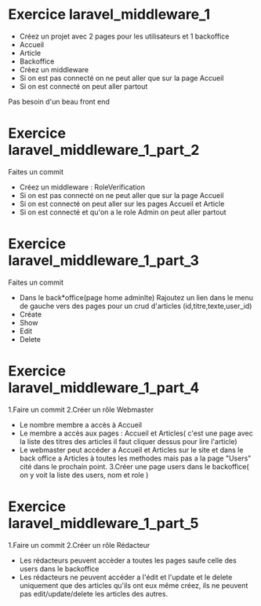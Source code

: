 # Exercice laravel_middleware_1
* Créez un projet avec 2 pages pour les utilisateurs et 1 backoffice
* Accueil
* Article
* Backoffice
* Créez un middleware
* Si on est pas connecté on ne peut aller que sur la page Accueil
* Si on est connecté on peut aller partout

Pas besoin d'un beau front end


# Exercice laravel_middleware_1_part_2
Faites un commit
* Créez un middleware : RoleVerification
* Si on est pas connecté on ne peut aller que sur la page Accueil
* Si on est connecté on peut aller sur les pages Accueil et Article
* Si on est connecté et qu'on a le role Admin on peut aller partout

# Exercice laravel_middleware_1_part_3
Faites un commit
* Dans le back*office(page home adminlte)
Rajoutez un lien dans le menu de gauche vers des pages pour un crud d'articles (id,titre,texte,user_id)
* Créate
* Show
* Edit
* Delete

# Exercice laravel_middleware_1_part_4
1.Faire un commit
2.Créer un rôle Webmaster
* Le nombre membre a accès à Accueil
* Le membre a accès aux pages : Accueil et Articles( c'est une page avec la liste des titres des articles il faut cliquer dessus pour lire l'article)
* Le webmaster peut accéder a Accueil et Articles sur le site et dans le back office a Articles à toutes les methodes mais pas a la page "Users" cité dans le prochain point.
3.Créer une page users dans le backoffice( on y voit la liste des users, nom et role )


# Exercice laravel_middleware_1_part_5
1.Faire un commit
2.Créer un rôle Rédacteur
* Les rédacteurs peuvent accèder a toutes les pages saufe celle des users dans le backoffice
* Les rédacteurs ne peuvent accéder a l'édit et l'update et le delete uniquement que des articles qu'ils ont eux même créez, ils ne peuvent pas edit/update/delete les articles des autres.
